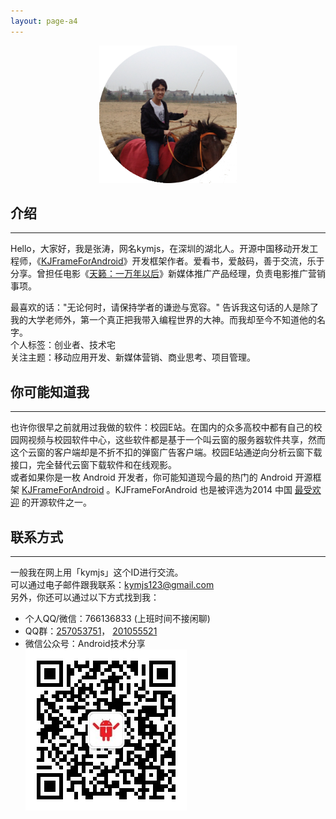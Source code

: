 ```yaml
---
layout: page-a4
---
```


<div align="center"><img src="/images/kymjs_round.png" alt="张涛" width="220" height="220"/></div> 

## 介绍
---
Hello，大家好，我是张涛，网名kymjs，在深圳的湖北人。开源中国移动开发工程师，《[KJFrameForAndroid](https://github.com/kymjs/KJFrameForAndroid)》开发框架作者。爱看书，爱敲码，善于交流，乐于分享。曾担任电影《[天籁：一万年以后](http://baike.baidu.com/view/8784406.htm)》新媒体推广产品经理，负责电影推广营销事项。  

最喜欢的话："无论何时，请保持学者的谦逊与宽容。" 告诉我这句话的人是除了我的大学老师外，第一个真正把我带入编程世界的大神。而我却至今不知道他的名字。  
个人标签：创业者、技术宅     
关注主题：移动应用开发、新媒体营销、商业思考、项目管理。   

## 你可能知道我
---
也许你很早之前就用过我做的软件：校园E站。在国内的众多高校中都有自己的校园网视频与校园软件中心，这些软件都是基于一个叫云窗的服务器软件共享，然而这个云窗的客户端却是不折不扣的弹窗广告客户端。校园E站通逆向分析云窗下载接口，完全替代云窗下载软件和在线观影。     
或者如果你是一枚 Android 开发者，你可能知道现今最的热门的 Android 开源框架 [KJFrameForAndroid](https://github.com/kymjs/KJFrameForAndroid) 。KJFrameForAndroid 也是被评选为2014 中国 [最受欢迎](http://www.oschina.net/news/58727/2014-top-50-gitosc-projects) 的开源软件之一。   

## 联系方式
---
一般我在网上用「kymjs」这个ID进行交流。   
可以通过电子邮件跟我联系：[kymjs123@gmail.com](kymjs123@gmail.com)   
另外，你还可以通过以下方式找到我：   
* 个人QQ/微信：766136833 (上班时间不接闲聊)  
* QQ群：[257053751](http://jq.qq.com/?_wv=1027&k=WoM2Aa)， [201055521](http://jq.qq.com/?_wv=1027&k=MBVdpK)   
* 微信公众号：Android技术分享   
![Android技术分享](/images/qrcode.jpg)<br>